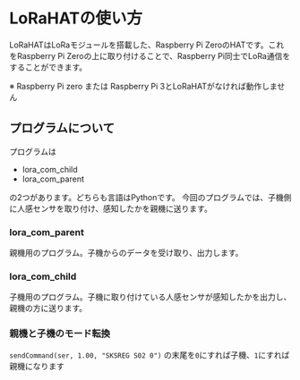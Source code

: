 # LoRaHATの使い方
LoRaHATはLoRaモジュールを搭載した、Raspberry Pi ZeroのHATです。これをRaspberry Pi Zeroの上に取り付けることで、Raspberry Pi同士でLoRa通信をすることができます。

※ Raspberry Pi zero または Raspberry Pi 3とLoRaHATがなければ動作しません


## プログラムについて
プログラムは
- lora_com_child
- lora_com_parent

の2つがあります。どちらも言語はPythonです。
今回のプログラムでは、子機側に人感センサを取り付け、感知したかを親機に送ります。

### lora_com_parent
親機用のプログラム。子機からのデータを受け取り、出力します。

### lora_com_child
子機用のプログラム。子機に取り付けている人感センサが感知したかを出力し、親機の方に送ります。

### 親機と子機のモード転換
`sendCommand(ser, 1.00, "SKSREG S02 0")`
の末尾を`0`にすれば子機、`1`にすれば親機になります
